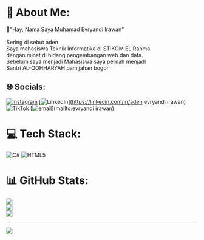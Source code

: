 # 💫 About Me:
🙌"Hay, Nama  Saya Muhamad Evryandi Irawan"<br><br>Sering di sebut aden<br>Saya mahasiswa Teknik Informatika di STIKOM EL Rahma<br>dengan minat di bidang pengembangan web dan data.<br>Sebelum saya menjadi Mahasiswa saya pernah menjadi<br>Santri AL-QOHHARYAH pamijahan bogor


## 🌐 Socials:
 [![Instagram](https://img.shields.io/badge/Instagram-%23E4405F.svg?logo=Instagram&logoColor=white)](https://instagram.com/evryday23) [![LinkedIn](https://img.shields.io/badge/LinkedIn-%230077B5.svg?logo=linkedin&logoColor=white)](https://linkedin.com/in/aden evryandi irawan) [![TikTok](https://img.shields.io/badge/TikTok-%23000000.svg?logo=TikTok&logoColor=white)](https://tiktok.com/@aden23) [![email](https://img.shields.io/badge/Email-D14836?logo=gmail&logoColor=white)](mailto:evryandi irawan) 

# 💻 Tech Stack:
![C#](https://img.shields.io/badge/c%23-%23239120.svg?style=for-the-badge&logo=csharp&logoColor=white)  ![HTML5](https://img.shields.io/badge/html5-%23E34F26.svg?style=for-the-badge&logo=html5&logoColor=white)
# 📊 GitHub Stats:
![](https://github-readme-stats.vercel.app/api?username=adenevryday&theme=shadow_blue&hide_border=false&include_all_commits=true&count_private=true)<br/>
![](https://nirzak-streak-stats.vercel.app/?user=adenevryday&theme=shadow_blue&hide_border=false)<br/>
![](https://github-readme-stats.vercel.app/api/top-langs/?username=adenevryday&theme=shadow_blue&hide_border=false&include_all_commits=true&count_private=true&layout=compact)

---
[![](https://visitcount.itsvg.in/api?id=adenevryday&icon=0&color=0)](https://visitcount.itsvg.in)

<!-- Proudly created with GPRM ( https://gprm.itsvg.in ) -->
